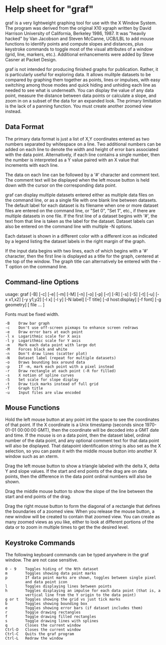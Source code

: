 Help sheet for "graf"
=====================

graf is a very lightweight graphing tool for use with the X Window
System.  The program was derived from the original X10 xgraph written
by David Harrison University of California, Berkeley 1986, 1987.  It
was "heavily hacked" by Van Jacobson and Steven McCanne, UCB/LBL to
add mouse functions to identify points and compute slopes and
distances, plus keystroke commands to toggle most of the visual
attributes of a window (grid, line, markers, etc.).  Additional
enhancements were added by Steve Casner at Packet Design.

graf is not intended for producing finished graphs for publication.
Rather, it is particularly useful for exploring data.  It allows
mulitple datasets to be compared by graphing them together as points,
lines or impulses, with easy switching among those modes and quick
hiding and unhiding each line as needed to see what is underneath.
You can display the value of any data point, measure the distance
between data points or calculate a slope, and zoom in on a subset of
the data for an expanded look.  The primary limitation is the lack of
a panning function.  You must create another zoomed view instead.


Data Format
-----------

The primary data format is just a list of X,Y coordinates entered as
two numbers separated by whitespace on a line.  Two additional numbers
can be added on each line to denote the width and height of error bars
associated with the data point.  Alternatively, if each line contains
a single number, then the number is interpreted as a Y value paired
with an X value that increments with each line.

The data on each line can be followed by a '#' character and comment
text.  The comment text will be displayed when the left mouse button
is held down with the cursor on the corresponding data point.

graf can display multiple datasets entered either as multiple data
files on the command line, or as a single file with one blank line
between datasets.  The default label for each dataset is its filename
when one or more dataset files are entered on the command line, or
"Set 0", "Set 1", etc., if there are multiple datasets in one file.
If the first line of a dataset begins with '#', the text from that
line is taken as the label for the dataset.  Dataset labels can also
be entered on the command line with multiple -N options.

Each dataset is shown in a different color with a different icon as
indicated by a legend listing the dataset labels in the right margin
of the graph.

If the input data begins with two lines, each of which begins with a
'#' character, then the first line is displayed as a title for the
graph, centered at the top of the window.  The graph title can
alternatively be entered with the -T option on the command line.


Command-line Options
--------------------

usage: graf [-B] [-c] [-e] [-m] [-M] [-n] [-o] [-p] [-r] [-R] [-s] [-S]
            [-t] [-u] [-x x1,x2] [-y y1,y2] [-l x] [-l y] [-N label]
            [-T title] [-d host:display] [-f font] [-g geometry] [
            file ... ]

Fonts must be fixed width.

    -B    Draw bar graph
    -c    Don't use off-screen pixmaps to enhance screen redraws
    -e    Draw error bars at each point
    -l x  Logarithmic scale for X axis
    -l y  Logarithmic scale for Y axis
    -m    Mark each data point with large dot
    -M    Forces black and white
    -n    Don't draw lines (scatter plot)
    -N    Dataset label (repeat for multiple datasets)
    -o    Draws bounding box around data
    -p    If -m, mark each point with a pixel instead
    -r    Draw rectangle at each point (-R for filled)
    -s    X notion of spline curves
    -S    Set scale for slope display
    -t    Draw tick marks instead of full grid
    -T    Graph title
    -u    Input files are ulaw encoded


Mouse Functions
---------------

Hold the left mouse button at any point int the space to see the
coordinates of that point.  If the X coordinate is a Unix timestamp
(seconds since 1970-01-01 00:00:00 GMT), then the coordinate will be
decoded into a GMT date and time.  If the mouse is on a data point,
then the dataset label, ordinal number of the data point, and any
optional comment text for that data point will also be displayed.
That datapoint identification string is also set as the X selection,
so you can paste it with the middle mouse button into another X window
such as an xterm.

Drag the left mouse button to show a triangle labeled with the delta
X, delta Y and slope values.  If the start and end points of the drag
are on data points, then the difference in the data point ordinal
numbers will also be shown.

Drag the middle mouse button to show the slope of the line between the
start and end points of the drag.

Drag the right mouse button to form the diagonal of a rectangle that
defines the boundaries of a zoomed view.  When you release the mouse
button, a new window will be created to contain that zoomed view.  You
can create as many zoomed views as you like, either to look at
different portions of the data or to zoom in multiple times to get the
the desired level.


Keystroke Commands
------------------

The following keyboard commands can be typed anywhere in the graf
window.  The are not case sensitive.

    0 - 9    Toggles hiding of the Nth dataset
    m        Toggles showing data point marks
    p        If data point marks are shown, toggles between single pixel
             and data point icon
    l        Toggles displaying lines between points
    h        Toggles displaying an impulse for each data point (that is, a
             vertical line from the Y origin to the data point)
    g or t   Toggles showing the grid vs just tick marks
    b        Toggles showing bounding box
    e        Toggles showing error bars (if dataset includes them)
    r        Toggle drawing rectangles
    f        Toggle drawing filled rectangles
    s        Toggle drawing lines with splines
    q        Closes the current window
    Ctrl-D   Closes the current window
    Ctrl-C   Quits the graf program
    Ctrl-L   Redraw the window
